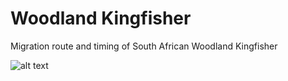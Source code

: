 # Woodland Kingfisher

Migration route and timing of South African Woodland Kingfisher

![alt text](output/figure_print/movevis_faster.gif)
